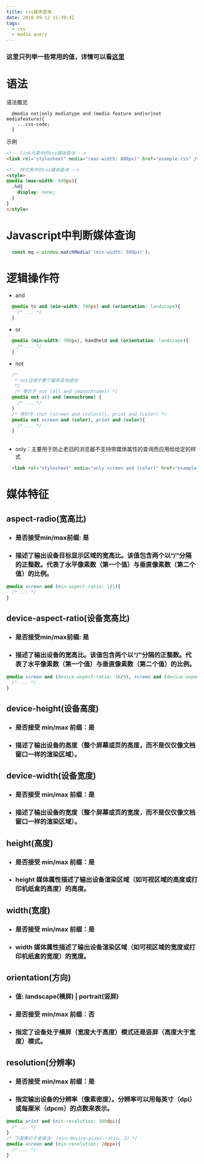 ```yaml
---
title: css媒体查询
date: 2018-09-12 15:39:42
tags:
  - css
  - media query
---
```

### 这里只列举一些常用的值，详情可以看[这里](https://www.w3schools.com/cssref/css3_pr_mediaquery.asp)
# 语法
语法概览
```
  @media not|only mediatype and (media feature and|or|not mediafeature){
    ...css-code;
  }
```
示例
```html
<!-- link元素中的css媒体查询 -->
<link rel="stylesheet" media="(max-width: 800px)" href="example.css" />

<!-- 样式表中的css媒体查询 -->
<style>
@media (max-width: 600px){
  .hd{
    display: none;
  }
}
</style>
```

# Javascript中判断媒体查询
```javascript
  const mq = window.matchMedia('(min-width: 500px)');
```

# 逻辑操作符
* and
```css
  @media tv and (min-width: 700px) and (orientation: landscape){
    /* ... */
  }
```
* or
```css
  @media (min-width: 700px), handheld and (orientation: landscape){
    /* ... */
  }
```
* not
```css
  /*
   * not应用于整个媒体查询语句
   */
   /* 等价于 not (all and (monochrome)) */
  @media not all and (monochrome) {
    /* ... */
  }
  /* 等价于 (not (screen and (color))), print and (color) */
  @media not screen and (color), print and (color){
    /* ... */
  }
  
```
* only：主要用于防止老旧的浏览器不支持带媒体属性的查询而应用给给定的样式
```html
  <link rel="stylesheet" media="only screen and (color)" href="example.css" />
```

# 媒体特征

## aspect-radio(宽高比)
* ### 是否接受min/max前缀: 是
* ### 描述了输出设备目标显示区域的宽高比。该值包含两个以“/”分隔的正整数。代表了水平像素数（第一个值）与垂直像素数（第二个值）的比例。
```css
@media screen and (min-aspect-ratio: 1/1){
  /* ... */
}
```

## device-aspect-ratio(设备宽高比)
* ### 是否接受min/max前缀: 是
* ### 描述了输出设备的宽高比。该值包含两个以“/”分隔的正整数。代表了水平像素数（第一个值）与垂直像素数（第二个值）的比例。
```css
@media screen and (device-aspect-ratio: 16/9), screen and (device-aspect-ratio: 16/10){
  /* ... */
}
```

## device-height(设备高度)
* ### 是否接受 min/max 前缀：是
* ### 描述了输出设备的高度（整个屏幕或页的高度，而不是仅仅像文档窗口一样的渲染区域）。

## device-width(设备宽度)
* ### 是否接受 min/max 前缀：是
* ### 描述了输出设备的宽度（整个屏幕或页的宽度，而不是仅仅像文档窗口一样的渲染区域）。

## height(高度)
* ### 是否接受 min/max 前缀：是
* ### height 媒体属性描述了输出设备渲染区域（如可视区域的高度或打印机纸盒的高度）的高度。

## width(宽度)
* ### 是否接受 min/max 前缀：是
* ### width 媒体属性描述了输出设备渲染区域（如可视区域的宽度或打印机纸盒的宽度）的宽度。

## orientation(方向)
* ### 值: landscape(横屏) | portrait(竖屏)
* ### 是否接受 min/max 前缀：否
* ### 指定了设备处于横屏（宽度大于高度）模式还是竖屏（高度大于宽度）模式。

## resolution(分辨率)
* ### 是否接受 min/max 前缀：是
* ### 指定输出设备的分辨率（像素密度）。分辨率可以用每英寸（dpi）或每厘米（dpcm）的点数来表示。
```css
@media print and (min-resolution: 300dpi){
  /* ... */
}
/* 下面等价于老语法: (min-device-pixel-ratio: 2) */
@media screen and (min-resolution: 2dppx){
  /* ... */
}
```


